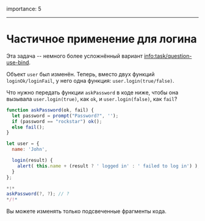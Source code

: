 importance: 5

---

# Частичное применение для логина

Эта задача -- немного более усложнённый вариант <info:task/question-use-bind>.

Объект `user` был изменён. Теперь, вместо двух функций `loginOk/loginFail`,  у него одна функция: `user.login(true/false)`.

Что нужно передать функции `askPassword` в коде ниже, чтобы она вызывала `user.login(true)`, как `ok`, и `user.login(false)`, как `fail`?

```js
function askPassword(ok, fail) {
  let password = prompt("Password?", '');
  if (password == "rockstar") ok();
  else fail();
}

let user = {
  name: 'John',

  login(result) {
    alert( this.name + (result ? ' logged in' : ' failed to log in') );
  }
};

*!*
askPassword(?, ?); // ?
*/!*
```

Вы можете изменять только подсвеченные фрагменты кода.

